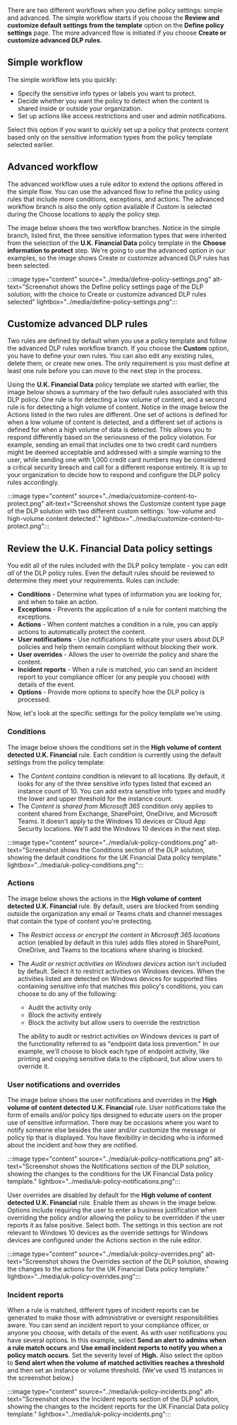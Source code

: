 There are two different workflows when you define policy settings: simple and advanced. The simple workflow starts if you choose the **Review and customize default settings from the template** option on the **Define policy settings** page. The more advanced flow is initiated if you choose **Create or customize advanced DLP rules**.

## Simple workflow

The simple workflow lets you quickly:

- Specify the sensitive info types or labels you want to protect.
- Decide whether you want the policy to detect when the content is shared inside or outside your organization.
- Set up actions like access restrictions and user and admin notifications.

Select this option if you want to quickly set up a policy that protects content based only on the sensitive information types from the policy template selected earlier.

## Advanced workflow

The advanced workflow uses a rule editor to extend the options offered in the simple flow. You can use the advanced flow to refine the policy using rules that include more conditions, exceptions, and actions. The advanced workflow branch is also the only option available if Custom is selected during the Choose locations to apply the policy step.

The image below shows the two workflow branches. Notice in the simple branch, listed first, the three sensitive information types that were inherited from the selection of the **U.K. Financial Data** policy template in the **Choose information to protect** step. We're going to use the advanced option in our examples, so the image shows Create or customize advanced DLP rules has been selected.

:::image type="content" source="../media/define-policy-settings.png" alt-text="Screenshot shows the Define policy settings page of the DLP solution, with the choice to Create or customize advanced DLP rules selected" lightbox="../media/define-policy-settings.png":::

## Customize advanced DLP rules

Two rules are defined by default when you use a policy template and follow the advanced DLP rules workflow branch. If you choose the **Custom** option, you have to define your own rules. You can also edit any existing rules, delete them, or create new ones. The only requirement is you must define at least one rule before you can move to the next step in the process.

Using the **U.K. Financial Data** policy template we started with earlier, the image below shows a summary of the two default rules associated with this DLP policy. One rule is for detecting a low volume of content, and a second rule is for detecting a high volume of content. Notice in the image below the Actions listed in the two rules are different. One set of actions is defined for when a low volume of content is detected, and a different set of actions is defined for when a high volume of data is detected. This allows you to respond differently based on the seriousness of the policy violation. For example, sending an email that includes one to two credit card numbers might be deemed acceptable and addressed with a simple warning to the user, while sending one with 1,000 credit card numbers may be considered a critical security breach and call for a different response entirely. It is up to your organization to decide how to respond and configure the DLP policy rules accordingly.

:::image type="content" source="../media/customize-content-to-protect.png" alt-text="Screenshot shows the Customize content type page of the DLP solution with two different custom settings: 'low-volume and high-volume content detected'." lightbox="../media/customize-content-to-protect.png":::

## Review the U.K. Financial Data policy settings

You edit all of the rules included with the DLP policy template - you can edit *all* of the DLP policy rules. Even the default rules should be reviewed to determine they meet your requirements. Rules can include:

- **Conditions** - Determine what types of information you are looking for, and when to take an action.
- **Exceptions** - Prevents the application of a rule for content matching the exceptions.
- **Actions** - When content matches a condition in a rule, you can apply actions to automatically protect the content.
- **User notifications** - Use notifications to educate your users about DLP policies and help them remain compliant without blocking their work.
- **User overrides** - Allows the user to override the policy and share the content.
- **Incident reports** - When a rule is matched, you can send an incident report to your compliance officer (or any people you choose) with details of the event.
- **Options** - Provide more options to specify how the DLP policy is processed.

Now, let's look at the specific settings for the policy template we're using.

### Conditions

The image below shows the conditions set in the **High volume of content detected U.K. Financial** rule. Each condition is currently using the default settings from the policy template:

- The *Content contains* condition is relevant to all locations. By default, it looks for any of the three sensitive info types listed that exceed an instance count of 10. You can add extra sensitive info types and modify the lower and upper threshold for the instance count.
- The *Content is shared from Microsoft 365* condition only applies to content shared from Exchange, SharePoint, OneDrive, and Microsoft Teams. It doesn't apply to the Windows 10 devices or Cloud App Security locations. We'll add the Windows 10 devices in the next step.

:::image type="content" source="../media/uk-policy-conditions.png" alt-text="Screenshot shows the Conditions section of the DLP solution, showing the default conditions for the UK Financial Data policy template." lightbox="../media/uk-policy-conditions.png":::

### Actions

The image below shows the actions in the **High volume of content detected U.K. Financial** rule. By default, users are blocked from sending outside the organization any email or Teams chats and channel messages that contain the type of content you're protecting.

- The *Restrict access or encrypt the content in Microsoft 365 locations* action (enabled by default in this rule) adds files stored in SharePoint, OneDrive, and Teams to the locations where sharing is blocked. 
- The *Audit or restrict activities on Windows devices* action isn't included by default. Select it to restrict activities on Windows devices. When the activities listed are detected on Windows devices for supported files containing sensitive info that matches this policy's conditions, you can choose to do any of the following:

  - Audit the activity only
  - Block the activity entirely
  - Block the activity but allow users to override the restriction

   The ability to audit or restrict activities on Windows devices is part of the functionality referred to as "endpoint data loss prevention." In our example, we'll choose to block each type of endpoint activity, like printing and copying sensitive data to the clipboard, but allow users to override it.

### User notifications and overrides

The image below shows the user notifications and overrides in the **High volume of content detected U.K. Financial** rule. User notifications take the form of emails and/or policy tips designed to educate users on the proper use of sensitive information. There may be occasions where you want to notify someone else besides the user and/or customize the message or policy tip that is displayed. You have flexibility in deciding who is informed about the incident and how they are notified.

:::image type="content" source="../media/uk-policy-notifications.png" alt-text="Screenshot shows the Notifications section of the DLP solution, showing the changes to the conditions for the UK Financial Data policy template." lightbox="../media/uk-policy-notifications.png":::

User overrides are disabled by default for the **High volume of content detected U.K. Financial** rule. Enable them as shown in the image below. Options include requiring the user to enter a business justification when overriding the policy and/or allowing the policy to be overridden if the user reports it as false positive. Select both. The settings in this section are not relevant to Windows 10 devices as the override settings for Windows devices are configured under the Actions section in the rule editor.

:::image type="content" source="../media/uk-policy-overrides.png" alt-text="Screenshot shows the Overrides section of the DLP solution, showing the changes to the actions for the UK Financial Data policy template." lightbox="../media/uk-policy-overrides.png":::

### Incident reports

When a rule is matched, different types of incident reports can be generated to make those with administrative or oversight responsibilities aware. You can send an incident report to your compliance officer, or anyone you choose, with details of the event. As with user notifications you have several options. In this example, select **Send an alert to admins when a rule match  occurs** and **Use email incident reports to notify you when a policy match occurs**. Set the severity level of **High.** Also select the option to **Send alert when the volume of matched activities reaches a threshold** and then set an instance or volume threshold. (We've used 15 instances in the screenshot below.)

:::image type="content" source="../media/uk-policy-incidents.png" alt-text="Screenshot shows the Incident reports section of the DLP solution, showing the changes to the incident reports for the UK Financial Data policy template." lightbox="../media/uk-policy-incidents.png":::
